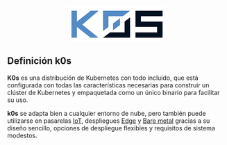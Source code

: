 
<center>

![Logo-k0s](https://github.com/Mbonillac/k0s/blob/main/imagenes/k0s-logo-blanco-40.png?raw=true)

</center>

## Definición k0s  
  
  
**K0s** es una distribución de Kubernetes con todo incluido, que está configurada con todas las características necesarias para construir un clúster de Kubernetes y empaquetada como un único binario para facilitar su uso.

**k0s** se adapta bien a cualquier entorno de nube, pero también puede utilizarse en pasarelas [IoT](https://referente.mx/@referente/lot-que-es-como-funciona-para-que-sirve), despliegues [Edge](https://geekflare.com/es/edge-computing-and-its-applications/) y [Bare metal](https://blog.hostdime.com.co/que-son-servidores-bare-metal/) gracias a su diseño sencillo, opciones de despliegue flexibles y requisitos de sistema modestos.

